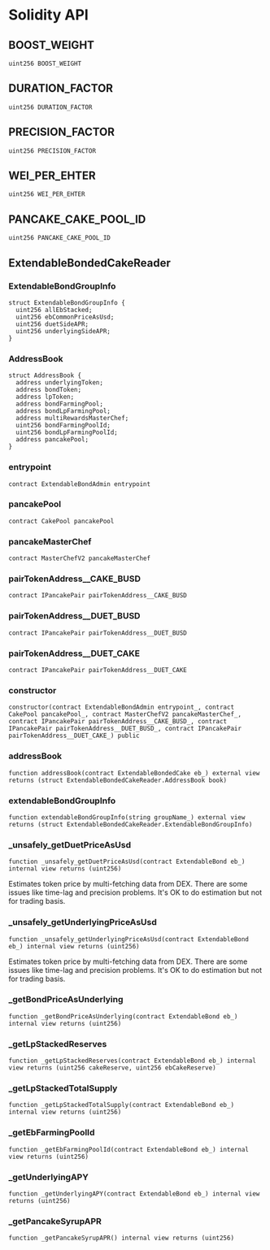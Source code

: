 # Solidity API

## BOOST_WEIGHT

```solidity
uint256 BOOST_WEIGHT
```

## DURATION_FACTOR

```solidity
uint256 DURATION_FACTOR
```

## PRECISION_FACTOR

```solidity
uint256 PRECISION_FACTOR
```

## WEI_PER_EHTER

```solidity
uint256 WEI_PER_EHTER
```

## PANCAKE_CAKE_POOL_ID

```solidity
uint256 PANCAKE_CAKE_POOL_ID
```

## ExtendableBondedCakeReader

### ExtendableBondGroupInfo

```solidity
struct ExtendableBondGroupInfo {
  uint256 allEbStacked;
  uint256 ebCommonPriceAsUsd;
  uint256 duetSideAPR;
  uint256 underlyingSideAPR;
}
```

### AddressBook

```solidity
struct AddressBook {
  address underlyingToken;
  address bondToken;
  address lpToken;
  address bondFarmingPool;
  address bondLpFarmingPool;
  address multiRewardsMasterChef;
  uint256 bondFarmingPoolId;
  uint256 bondLpFarmingPoolId;
  address pancakePool;
}
```

### entrypoint

```solidity
contract ExtendableBondAdmin entrypoint
```

### pancakePool

```solidity
contract CakePool pancakePool
```

### pancakeMasterChef

```solidity
contract MasterChefV2 pancakeMasterChef
```

### pairTokenAddress__CAKE_BUSD

```solidity
contract IPancakePair pairTokenAddress__CAKE_BUSD
```

### pairTokenAddress__DUET_BUSD

```solidity
contract IPancakePair pairTokenAddress__DUET_BUSD
```

### pairTokenAddress__DUET_CAKE

```solidity
contract IPancakePair pairTokenAddress__DUET_CAKE
```

### constructor

```solidity
constructor(contract ExtendableBondAdmin entrypoint_, contract CakePool pancakePool_, contract MasterChefV2 pancakeMasterChef_, contract IPancakePair pairTokenAddress__CAKE_BUSD_, contract IPancakePair pairTokenAddress__DUET_BUSD_, contract IPancakePair pairTokenAddress__DUET_CAKE_) public
```

### addressBook

```solidity
function addressBook(contract ExtendableBondedCake eb_) external view returns (struct ExtendableBondedCakeReader.AddressBook book)
```

### extendableBondGroupInfo

```solidity
function extendableBondGroupInfo(string groupName_) external view returns (struct ExtendableBondedCakeReader.ExtendableBondGroupInfo)
```

### _unsafely_getDuetPriceAsUsd

```solidity
function _unsafely_getDuetPriceAsUsd(contract ExtendableBond eb_) internal view returns (uint256)
```

Estimates token price by multi-fetching data from DEX.
There are some issues like time-lag and precision problems.
It's OK to do estimation but not for trading basis.

### _unsafely_getUnderlyingPriceAsUsd

```solidity
function _unsafely_getUnderlyingPriceAsUsd(contract ExtendableBond eb_) internal view returns (uint256)
```

Estimates token price by multi-fetching data from DEX.
There are some issues like time-lag and precision problems.
It's OK to do estimation but not for trading basis.

### _getBondPriceAsUnderlying

```solidity
function _getBondPriceAsUnderlying(contract ExtendableBond eb_) internal view returns (uint256)
```

### _getLpStackedReserves

```solidity
function _getLpStackedReserves(contract ExtendableBond eb_) internal view returns (uint256 cakeReserve, uint256 ebCakeReserve)
```

### _getLpStackedTotalSupply

```solidity
function _getLpStackedTotalSupply(contract ExtendableBond eb_) internal view returns (uint256)
```

### _getEbFarmingPoolId

```solidity
function _getEbFarmingPoolId(contract ExtendableBond eb_) internal view returns (uint256)
```

### _getUnderlyingAPY

```solidity
function _getUnderlyingAPY(contract ExtendableBond eb_) internal view returns (uint256)
```

### _getPancakeSyrupAPR

```solidity
function _getPancakeSyrupAPR() internal view returns (uint256)
```

